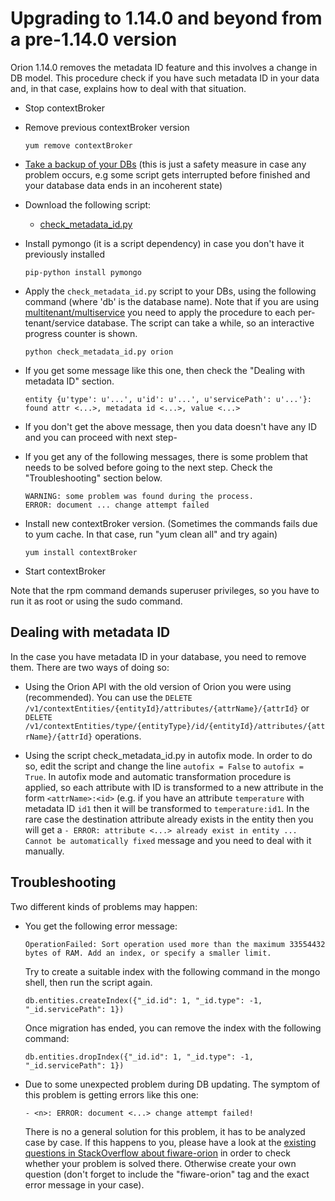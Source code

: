 # Upgrading to 1.14.0 and beyond from a pre-1.14.0 version

Orion 1.14.0 removes the metadata ID feature and this involves a change in DB model. This procedure check if you
have such metadata ID in your data and, in that case, explains how to deal with that situation.

-   Stop contextBroker
-   Remove previous contextBroker version

        yum remove contextBroker

-   [Take a backup of your DBs](database_admin.md#backup) (this is just a safety measure in case any problem occurs,
    e.g some script gets interrupted before finished and your database data ends in an incoherent state)
-   Download the following script:
    -   [check_metadata_id.py](https://github.com/telefonicaid/fiware-orion/blob/1.14.0/scripts/managedb/check_metadata_id.py)
-   Install pymongo (it is a script dependency) in case you don't have it previously installed

        pip-python install pymongo

-   Apply the `check_metadata_id.py` script to your DBs, using the following command (where 'db' is the database name). Note that
    if you are using [multitenant/multiservice](database_admin.md#multiservicemultitenant-database-separation) you need to apply the
    procedure to each per-tenant/service database. The script can take a while, so an interactive progress counter is shown.

        python check_metadata_id.py orion

-   If you get some message like this one, then check the "Dealing with metadata ID" section.

        entity {u'type': u'...', u'id': u'...', u'servicePath': u'...'}: found attr <...>, metadata id <...>, value <...>

-   If you don't get the above message, then you data doesn't have any ID and you can proceed with next step-

-   If you get any of the following messages, there is some problem that needs to be solved before going to the next step. Check the
    "Troubleshooting" section below.

        WARNING: some problem was found during the process.
        ERROR: document ... change attempt failed

-   Install new contextBroker version. (Sometimes the commands fails due to yum cache. In that case, run "yum clean all" and try again)

        yum install contextBroker

-   Start contextBroker

Note that the rpm command demands superuser privileges, so you have to run it as root or using the sudo command.

## Dealing with metadata ID

In the case you have metadata ID in your database, you need to remove them. There are two ways of doing so:

-   Using the Orion API with the old version of Orion you were using (recommended). You can use the
    `DELETE /v1/contextEntities/{entityId}/attributes/{attrName}/{attrId}` or
    `DELETE /v1/contextEntities/type/{entityType}/id/{entityId}/attributes/{attrName}/{attrId}` operations.

-   Using the script check_metadata_id.py in autofix mode. In order to do so, edit the script and change the line `autofix = False`
    to `autofix = True`. In autofix mode and automatic transformation procedure is applied, so each attribute with ID is transformed
    to a new attribute in the form `<attrName>:<id>` (e.g. if you have an attribute `temperature` with metadata ID `id1` then it will
    be transformed to `temperature:id1`. In the rare case the destination attribute already exists in the entity then you will get
    a `- ERROR: attribute <...> already exist in entity ... Cannot be automatically fixed` message and you need to deal with it manually.


## Troubleshooting

Two different kinds of problems may happen:

-   You get the following error message:

        OperationFailed: Sort operation used more than the maximum 33554432 bytes of RAM. Add an index, or specify a smaller limit.

    Try to create a suitable index with the following command in the mongo shell, then run the script again.

        db.entities.createIndex({"_id.id": 1, "_id.type": -1, "_id.servicePath": 1})

    Once migration has ended, you can remove the index with the following command:

        db.entities.dropIndex({"_id.id": 1, "_id.type": -1, "_id.servicePath": 1})

-   Due to some unexpected problem during DB updating. The symptom of
    this problem is getting errors like this one:

        - <n>: ERROR: document <...> change attempt failed!

    There is no a general solution for this problem, it has to be
    analyzed case by case. If this happens to you, please have a look at
    the [existing questions in StackOverflow about
    fiware-orion](http://stackoverflow.com/questions/tagged/fiware-orion)
    in order to check whether your problem is solved there. Otherwise create
    your own question (don't forget to include the "fiware-orion" tag
    and the exact error message in your case).

